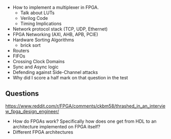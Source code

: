 * How to implement a multiplexer in FPGA. 
	* Talk about LUTs
	* Verilog Code
	* Timing Implications
* Network protocol stack (TCP, UDP, Ethernet)
* FPGA Networking (AXI, AHB, APB, PCIE)
* Hardware Sorting Algorithms
	* brick sort
* Routers
* FIFOs
* Crossing Clock Domains
* Sync and Async logic
* Defending against Side-Channel attacks
* Why did I score a half mark on that question in the test

## Questions
https://www.reddit.com/r/FPGA/comments/ckbm58/thrashed_in_an_interview_fpga_design_engineer/
* How do FPGAs work? Specifically how does one get from HDL to an architecture implemented on FPGA itself?
* Different FPGA architectures